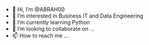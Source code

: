 - 👋 Hi, I’m @ABRAH00
- 👀 I’m interested in Business IT and Data Engineering
- 🌱 I’m currently learning Python
- 💞️ I’m looking to collaborate on ...
- 📫 How to reach me ...

<!---
ABRAH00/ABRAH00 is a ✨ special ✨ repository because its `README.md` (this file) appears on your GitHub profile.
You can click the Preview link to take a look at your changes.
--->
